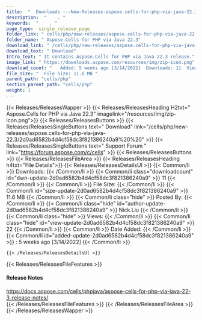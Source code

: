 ```yaml
---
title:  "  Downloads ---New-Releases-aspose.cells-for-php-via-java-22.3 . " 
description:  "    . " 
keywords:  "    . " 
page_type:  single_release_page
folder_link: " cells/php/new-releases/aspose.cells-for-php-via-java-22.3/"
folder_name: " Aspose.Cells for PHP via Java 22.3"
download_link: " /cells/php/new-releases/aspose.cells-for-php-via-java-22.3/2d0ad6582b4d4cf58dc3f821386240a9"
download_text: " Download"
Intro_text: " It contains Aspose.Cells for PHP via Java 22.3 release."
image_link: " https://downloads.aspose.com/resources/img/zip-icon.png"
download_count: "   Added: 5 weeks ago [3/14/2022]  Downloads: 11  Views: 21"
file_size: "  File Size: 11.6 MB "
parent_path: "cells/php"
section_parent_path: "cells/php"
weight: 1 
---
```


{{< Releases/ReleasesWapper >}}
  {{< Releases/ReleasesHeading H2txt=" Aspose.Cells for PHP via Java 22.3" imagelink="/resources/img/zip-icon.png">}}
  {{< Releases/ReleasesButtons >}}
    {{< Releases/ReleasesSingleButtons text=" Download" link="/cells/php/new-releases/aspose.cells-for-php-via-java-22.3/2d0ad6582b4d4cf58dc3f821386240a9%20%20" >}}
    {{< Releases/ReleasesSingleButtons text=" Support Forum " link="https://forum.aspose.com/c/cells" >}}
  {{< Releases/ReleasesButtons >}}
  {{< Releases/ReleasesFileArea >}}
    {{< Releases/ReleasesHeading h4txt="File Details">}}
    {{< Releases/ReleasesDetailsUl >}}
            {{< Common/li  >}} Downloads: {{< /Common/li >}} 
      {{< Common/li class="downloadcount" id="dwn-update-2d0ad6582b4d4cf58dc3f821386240a9" >}} 11 {{< /Common/li >}} 
      {{< Common/li  >}} File Size: {{< /Common/li >}} 
      {{< Common/li id="size-update-2d0ad6582b4d4cf58dc3f821386240a9" >}} 11.6 MB {{< /Common/li >}} 
      {{< Common/li  class="hide" >}} Posted By: {{< /Common/li >}} 
      {{< Common/li class="hide" id="author-update-2d0ad6582b4d4cf58dc3f821386240a9" >}} Nick.Liu {{< /Common/li >}} 
      {{< Common/li class="hide"  >}} Views: {{< /Common/li >}} 
      {{< Common/li class="hide" id="view-update-2d0ad6582b4d4cf58dc3f821386240a9" >}} 22 {{< /Common/li >}} 
      {{< Common/li  >}} Date Added: {{< /Common/li >}} 
      {{< Common/li id="added-update-2d0ad6582b4d4cf58dc3f821386240a9" >}} : 5 weeks ago [3/14/2022] {{< /Common/li >}} 

    {{< /Releases/ReleasesDetailsUl >}}

  {{< Releases/ReleasesFileFeatures >}}
      <h4>Release Notes</h4><div><a href="https://docs.aspose.com/cells/phpjava/aspose-cells-for-php-via-java-22-3-release-notes/">https://docs.aspose.com/cells/phpjava/aspose-cells-for-php-via-java-22-3-release-notes/</a></div>
  {{< /Releases/ReleasesFileFeatures >}}
 {{< /Releases/ReleasesFileArea >}}
{{< /Releases/ReleasesWapper >}}


